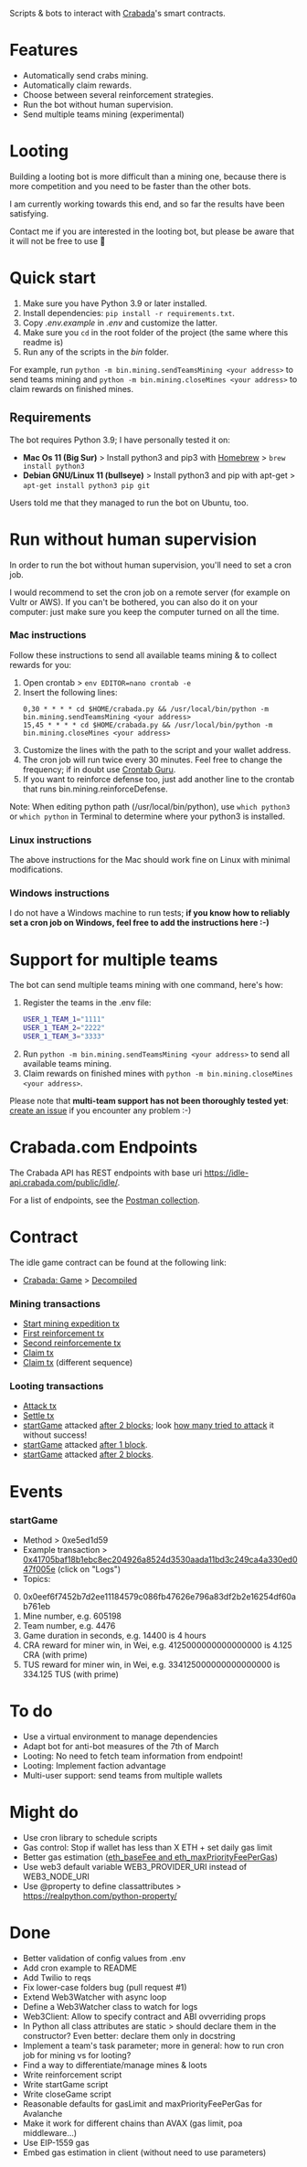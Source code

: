 Scripts & bots to interact with [Crabada](play.crabada.com)'s smart contracts.

# Features

- Automatically send crabs mining.
- Automatically claim rewards.
- Choose between several reinforcement strategies.
- Run the bot without human supervision.
- Send multiple teams mining (experimental)

# Looting

Building a looting bot is more difficult than a mining one, because there is more competition and you need to be faster than the other bots.

I am currently working towards this end, and so far the results have been satisfying.

Contact me if you are interested in the looting bot, but please be aware that it will not be free to use 🙂

# Quick start

1. Make sure you have Python 3.9 or later installed.
1. Install dependencies: `pip install -r requirements.txt`.
1. Copy _.env.example_ in _.env_ and customize the latter.
1. Make sure you `cd` in the root folder of the project (the same where this readme is)
1. Run any of the scripts in the _bin_ folder.

For example, run `python -m bin.mining.sendTeamsMining <your address>` to send teams mining and `python -m bin.mining.closeMines <your address>` to claim rewards on finished mines.

## Requirements

The bot requires Python 3.9; I have personally tested it on:

- **Mac Os 11 (Big Sur)** > Install python3 and pip3 with [Homebrew](https://brew.sh/) > `brew install python3`
- **Debian GNU/Linux 11 (bullseye)** > Install python3 and pip with apt-get > `apt-get install python3 pip git`

Users told me that they managed to run the bot on Ubuntu, too.

# Run without human supervision

In order to run the bot without human supervision, you'll need to set a cron job.

I would recommend to set the cron job on a remote server (for example on Vultr or AWS).
If you can't be bothered, you can also do it on your computer: just make sure you keep the computer turned on all the time.

### Mac instructions

Follow these instructions to send all available teams mining & to collect rewards for you:

1. Open crontab > `env EDITOR=nano crontab -e`
2. Insert the following lines:
    ```
    0,30 * * * * cd $HOME/crabada.py && /usr/local/bin/python -m bin.mining.sendTeamsMining <your address>
    15,45 * * * * cd $HOME/crabada.py && /usr/local/bin/python -m bin.mining.closeMines <your address>
    ```
3. Customize the lines with the path to the script and your wallet address.
4. The cron job will run twice every 30 minutes. Feel free to change the frequency; if in doubt use [Crontab Guru](https://crontab.guru/).
5. If you want to reinforce defense too, just add another line to the crontab that runs bin.mining.reinforceDefense.

Note: When editing python path (/usr/local/bin/python), use `which python3` or `which python` in Terminal to determine where your python3 is installed.

### Linux instructions

The above instructions for the Mac should work fine on Linux with minimal modifications.

### Windows instructions

I do not have a Windows machine to run tests; __if you know how to reliably set a cron job on Windows, feel free to add the instructions here :-)__

# Support for multiple teams

The bot can send multiple teams mining with one command, here's how:

1. Register the teams in the .env file:
    ```bash
    USER_1_TEAM_1="1111"
    USER_1_TEAM_2="2222"
    USER_1_TEAM_3="3333"
    ```
2. Run `python -m bin.mining.sendTeamsMining <your address>` to send all available teams mining.
3. Claim rewards on finished mines with `python -m bin.mining.closeMines <your address>`.

Please note that __multi-team support has not been thoroughly tested yet__: [create an issue](https://github.com/coccoinomane/dex-sniper.hardhat/issues/new) if you encounter any problem :-)

# Crabada.com Endpoints

The Crabada API has REST endpoints with base uri https://idle-api.crabada.com/public/idle/.

For a list of endpoints, see the [Postman collection](https://go.postman.co/workspace/Crypto~19d2a5ae-faa1-4999-af6e-e1c4c8428a7e/collection/18622998-191ed6a2-1026-4ae2-8fbd-a9f5b233bc9c).

# Contract

The idle game contract can be found at the following link:

- [Crabada: Game](https://snowtrace.io/address/0x82a85407bd612f52577909f4a58bfc6873f14da8) > [Decompiled](https://snowtrace.io/bytecode-decompiler?a=0x82a85407bd612f52577909f4a58bfc6873f14da8)

### Mining transactions

- [Start mining expedition tx](https://snowtrace.io/tx/0x46594658e0f65181d65bd6c229837d9fff962a0480e13d21f542733c0c1dbbb6)
- [First reinforcement tx](https://snowtrace.io/tx/0x1d8e002f497b925fba9f76b8909fa87d59a45d99e7e8ca9a1e0f6119b23da4b7)
- [Second reinforcemente tx](https://snowtrace.io/tx/0xe1cd5862278930acb1bf861ecba18fbb63e5696cb5779c3bcc590f8a397ad3b3)
- [Claim tx](https://snowtrace.io/tx/0x55a75966158e03c22058ac24dbe855ee7aa2437d719c61b54cf14c4a906d9631)
- [Claim tx](https://snowtrace.io/tx/0x65d7d2783f7817f3302cee3b5f1ca0dd3bb7ace19b172770df00800a51403124) (different sequence)

### Looting transactions

- [Attack tx](https://snowtrace.io/tx/0x21a7f94f6e02103b55d9b9fa53243ae1ac0eab8531f5588cfc4a0e6ace126902)
- [Settle tx](https://snowtrace.io/tx/0xb6853b50dd85e59062964a060e796ffcd13e3d72711e0789127f2f3d81f523d1)
- [startGame](https://snowtrace.io/tx/0x429bf6ad1fadf7666bb32e004572b2cd7e95f88fc6aeac2fd6052d338f663fc7) attacked [after 2 blocks](https://snowtrace.io/tx/0xa416719950157ebb7e2fc7078cd1ae3a98232c9229fc4f27ef678b38a3618205); look [how many tried to attack](https://snowtrace.io/txs?block=10345304) it without success!
- [startGame](https://snowtrace.io/tx/0x1ea87957255498b626423f578b8ca01e950deca53c7ada96b94c55012aa0c307) attacked [after 1 block](https://snowtrace.io/tx/0x47766dce7c005f796d6f6272a4a3365ac473eb8d7f8a39d2ec195ddc9f2e56e8).
- [startGame](https://snowtrace.io/tx/0xb1cac8f04de6f432858ddabb687f23c221cc5ed34b80639b54f54807afb3a793) attacked [after 2 blocks](https://snowtrace.io/tx/0x9363a133c736b06233688425978e8d7fd8b09f02a6b92129c3ee72f07e08ebbf).

# Events

### startGame

- Method > 0xe5ed1d59
- Example transaction > [0x41705baf18b1ebc8ec204926a8524d3530aada11bd3c249ca4a330ed047f005e](https://snowtrace.io/tx/0x41705baf18b1ebc8ec204926a8524d3530aada11bd3c249ca4a330ed047f005e) (click on "Logs")
- Topics:
 0. 0x0eef6f7452b7d2ee11184579c086fb47626e796a83df2b2e16254df60ab761eb
 1. Mine number, e.g. 605198
 2. Team number, e.g. 4476
 3. Game duration in seconds, e.g. 14400 is 4 hours
 4. CRA reward for miner win, in Wei, e.g. 4125000000000000000 is 4.125 CRA (with prime)
 5. TUS reward for miner win, in Wei, e.g. 334125000000000000000 is 334.125 TUS (with prime)

# To do

* Use a virtual environment to manage dependencies
* Adapt bot for anti-bot measures of the 7th of March
* Looting: No need to fetch team information from endpoint!
* Looting: Implement faction advantage
* Multi-user support: send teams from multiple wallets

# Might do

* Use cron library to schedule scripts
* Gas control: Stop if wallet has less than X ETH + set daily gas limit
* Better gas estimation ([eth_baseFee and eth_maxPriorityFeePerGas](https://docs.avax.network/learn/platform-overview/transaction-fees/))
* Use web3 default variable WEB3_PROVIDER_URI instead of WEB3_NODE_URI
* Use @property to define classattributes > https://realpython.com/python-property/

# Done

* Better validation of config values from .env
* Add cron example to README
* Add Twilio to reqs
* Fix lower-case folders bug (pull request #1)
* Extend Web3Watcher with async loop
* Define a Web3Watcher class to watch for logs
* Web3Client: Allow to specify contract and ABI ovverriding props
* In Python all class attributes are static > should declare them in the constructor? Even better: declare them only in docstring
* Implement a team's task parameter; more in general: how to run cron job for mining vs for looting?
* Find a way to differentiate/manage mines & loots
* Write reinforcement script
* Write startGame script
* Write closeGame script
* Reasonable defaults for gasLimit and maxPriorityFeePerGas for Avalanche
* Make it work for different chains than AVAX (gas limit, poa middleware...)
* Use EIP-1559 gas
* Embed gas estimation in client (without need to use parameters)
